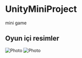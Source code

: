 # UnityMiniProject
mini game

## Oyun içi resimler
![Photo](https://user-images.githubusercontent.com/58556840/170123431-d6f4e26b-8916-4bb7-b92b-a494ecfb7895.png)
![Photo](https://user-images.githubusercontent.com/58556840/170123440-7c9ca0c8-aa08-4783-a3d4-dc3a6f071e5d.png)

